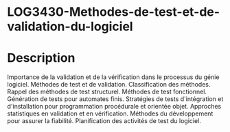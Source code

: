 # LOG3430-Methodes-de-test-et-de-validation-du-logiciel

# Description
Importance de la validation et de la vérification dans le processus du génie logiciel. Méthodes de test et de validation. Classification des méthodes. Rappel des méthodes de test structurel. Méthodes de test fonctionnel. Génération de tests pour automates finis. Stratégies de tests d'intégration et d'installation pour programmation procédurale et orientée objet. Approches statistiques en validation et en vérification. Méthodes du développement pour assurer la fiabilité. Planification des activités de test du logiciel.
